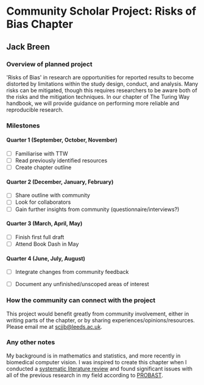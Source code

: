 # Community Scholar Project: Risks of Bias Chapter 
## Jack Breen

### Overview of planned project
'Risks of Bias' in research are opportunities for reported results to become distorted by limitations within the study design, conduct, and analysis. Many risks can be mitigated, though this requires researchers to be aware both of the risks and the mitigation techniques. In our chapter of The Turing Way handbook, we will provide guidance on performing more reliable and reproducible research. 

### Milestones

#### Quarter 1 (September, October, November)
- [ ] Familiarise with TTW
- [ ] Read previously identified resources
- [ ] Create chapter outline

#### Quarter 2 (December, January, February)
- [ ] Share outline with community
- [ ] Look for collaborators
- [ ] Gain further insights from community (questionnaire/interviews?)

#### Quarter 3 (March, April, May)
- [ ] Finish first full draft
- [ ] Attend Book Dash in May 

#### Quarter 4 (June, July, August)
- [ ] Integrate changes from community feedback
- [ ] Document any unfinished/unscoped areas of interest


### How the community can connect with the project
This project would benefit greatly from community involvement, either in writing parts of the chapter, or by sharing experiences/opinions/resources. Please email me at scjjb@leeds.ac.uk. 


### Any other notes
My background is in mathematics and statistics, and more recently in biomedical computer vision. I was inspired to create this chapter when I conducted a [systematic literature review](https://www.nature.com/articles/s41698-023-00432-6) and found significant issues with all of the previous research in my field according to [PROBAST](https://pubmed.ncbi.nlm.nih.gov/30596875/). 
